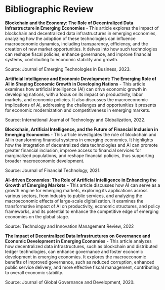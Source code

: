# Bibliographic Review

**Blockchain and the Economy: The Role of Decentralized Data Infrastructure in Emerging Economies** - This article explores the impact of blockchain and decentralized data infrastructures in emerging economies, analyzing how the adoption of these technologies can influence macroeconomic dynamics, including transparency, efficiency, and the creation of new market opportunities. It delves into how such technologies can reshape fiscal policies, enhance governance, and improve financial systems, contributing to economic stability and growth.

Source: Journal of Emerging Technologies in Business, 2023.

**Artificial Intelligence and Economic Development: The Emerging Role of AI in Shaping Economic Growth in Developing Nations** - This article examines how artificial intelligence (AI) can drive economic growth in developing nations, with a focus on its impact on productivity, labor markets, and economic policies. It also discusses the macroeconomic implications of AI, addressing the challenges and opportunities it presents for economic modernization and competitiveness in emerging markets.

Source: International Journal of Technology and Globalization, 2022.

**Blockchain, Artificial Intelligence, and the Future of Financial Inclusion in Emerging Economies** - This article investigates the role of blockchain and AI in transforming financial systems in emerging economies. It highlights how the integration of decentralized data technologies and AI can promote greater financial inclusion, improve access to financial services for marginalized populations, and reshape financial policies, thus supporting broader macroeconomic development.

Source: Journal of Financial Technology, 2021.

**AI-driven Economies: The Role of Artificial Intelligence in Enhancing the Growth of Emerging Markets** - This article discusses how AI can serve as a growth engine for emerging markets, exploring its applications across various sectors, from industry to public services, and analyzing the macroeconomic effects of large-scale digitalization. It examines the transformative impact of AI on productivity, economic structures, and policy frameworks, and its potential to enhance the competitive edge of emerging economies on the global stage.

Source: Technology and Innovation Management Review, 2022

**The Impact of Decentralized Data Infrastructures on Governance and Economic Development in Emerging Economies** - This article analyzes how decentralized data infrastructures, such as blockchain and distributed ledger technologies, can enhance governance and foster economic development in emerging economies. It explores the macroeconomic benefits of improved governance, such as reduced corruption, enhanced public service delivery, and more effective fiscal management, contributing to overall economic stability.

Source: Journal of Global Governance and Development, 2020.
